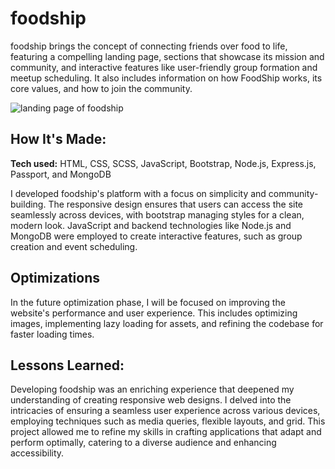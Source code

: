 # foodship
foodship brings the concept of connecting friends over food to life, featuring a compelling landing page, sections that showcase its mission and community, and interactive features like user-friendly group formation and meetup scheduling. It also includes information on how FoodShip works, its core values, and how to join the community.

![landing page of foodship]([https://cubeupload.com/im/rzagramonte/foodship.png])

## How It's Made:

**Tech used:** HTML, CSS, SCSS, JavaScript, Bootstrap, Node.js, Express.js, Passport, and MongoDB

I developed foodship's platform with a focus on simplicity and community-building. The responsive design ensures that users can access the site seamlessly across devices, with bootstrap managing styles for a clean, modern look. JavaScript and backend technologies like Node.js and MongoDB were employed to create interactive features, such as group creation and event scheduling.

## Optimizations

In the future optimization phase, I will be focused on improving the website's performance and user experience. This includes optimizing images, implementing lazy loading for assets, and refining the codebase for faster loading times.

## Lessons Learned:

Developing foodship was an enriching experience that deepened my understanding of creating responsive web designs. I delved into the intricacies of ensuring a seamless user experience across various devices, employing techniques such as media queries, flexible layouts, and grid. This project allowed me to refine my skills in crafting applications that adapt and perform optimally, catering to a diverse audience and enhancing accessibility.
